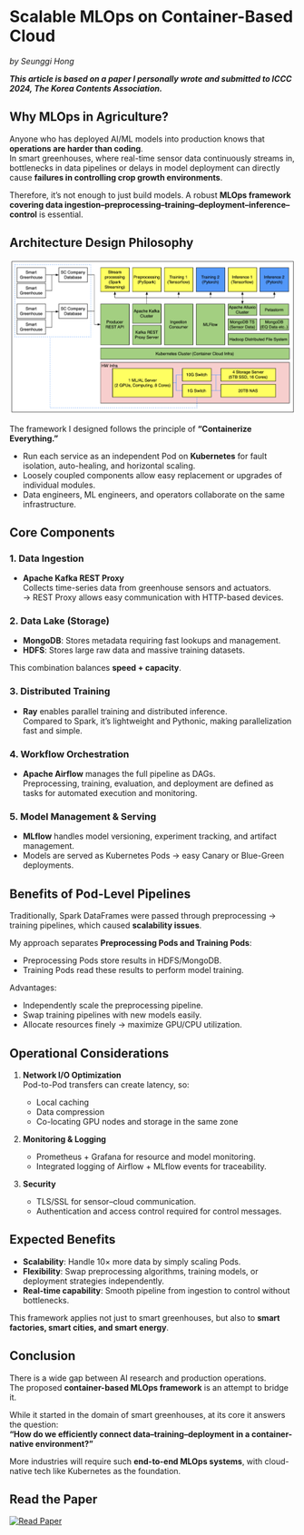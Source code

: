 # Scalable MLOps on Container-Based Cloud

_by Seunggi Hong_

**_This article is based on a paper I personally wrote and submitted to ICCC 2024, The Korea Contents Association._**

## Why MLOps in Agriculture?

Anyone who has deployed AI/ML models into production knows that **operations are harder than coding**.  
In smart greenhouses, where real-time sensor data continuously streams in, bottlenecks in data pipelines or delays in model deployment can directly cause **failures in controlling crop growth environments**.

Therefore, it’s not enough to just build models. A robust **MLOps framework covering data ingestion–preprocessing–training–deployment–inference–control** is essential.

## Architecture Design Philosophy

<p align="center">
  <img src="../../assets/iccc_flow.png" alt="ICCC Flow Diagram" width="600"/>
</p>

The framework I designed follows the principle of **“Containerize Everything.”**

- Run each service as an independent Pod on **Kubernetes** for fault isolation, auto-healing, and horizontal scaling.
- Loosely coupled components allow easy replacement or upgrades of individual modules.
- Data engineers, ML engineers, and operators collaborate on the same infrastructure.

## Core Components

### 1. Data Ingestion

- **Apache Kafka REST Proxy**  
  Collects time-series data from greenhouse sensors and actuators.  
  → REST Proxy allows easy communication with HTTP-based devices.

### 2. Data Lake (Storage)

- **MongoDB**: Stores metadata requiring fast lookups and management.
- **HDFS**: Stores large raw data and massive training datasets.

This combination balances **speed + capacity**.

### 3. Distributed Training

- **Ray** enables parallel training and distributed inference.  
  Compared to Spark, it’s lightweight and Pythonic, making parallelization fast and simple.

### 4. Workflow Orchestration

- **Apache Airflow** manages the full pipeline as DAGs.  
  Preprocessing, training, evaluation, and deployment are defined as tasks for automated execution and monitoring.

### 5. Model Management & Serving

- **MLflow** handles model versioning, experiment tracking, and artifact management.
- Models are served as Kubernetes Pods → easy Canary or Blue-Green deployments.

## Benefits of Pod-Level Pipelines

Traditionally, Spark DataFrames were passed through preprocessing → training pipelines, which caused **scalability issues**.

My approach separates **Preprocessing Pods and Training Pods**:

- Preprocessing Pods store results in HDFS/MongoDB.
- Training Pods read these results to perform model training.

Advantages:

- Independently scale the preprocessing pipeline.
- Swap training pipelines with new models easily.
- Allocate resources finely → maximize GPU/CPU utilization.

## Operational Considerations

1. **Network I/O Optimization**  
   Pod-to-Pod transfers can create latency, so:

   - Local caching
   - Data compression
   - Co-locating GPU nodes and storage in the same zone

2. **Monitoring & Logging**

   - Prometheus + Grafana for resource and model monitoring.
   - Integrated logging of Airflow + MLflow events for traceability.

3. **Security**
   - TLS/SSL for sensor–cloud communication.
   - Authentication and access control required for control messages.

## Expected Benefits

- **Scalability**: Handle 10× more data by simply scaling Pods.
- **Flexibility**: Swap preprocessing algorithms, training models, or deployment strategies independently.
- **Real-time capability**: Smooth pipeline from ingestion to control without bottlenecks.

This framework applies not just to smart greenhouses, but also to **smart factories, smart cities, and smart energy**.

## Conclusion

There is a wide gap between AI research and production operations.  
The proposed **container-based MLOps framework** is an attempt to bridge it.

While it started in the domain of smart greenhouses, at its core it answers the question:  
**“How do we efficiently connect data–training–deployment in a container-native environment?”**

More industries will require such **end-to-end MLOps systems**, with cloud-native tech like Kubernetes as the foundation.

## Read the Paper

[![Read Paper](https://img.shields.io/badge/Scalable%20MLOps%20Paper-Click%20Here-blue?style=for-the-badge&logo=readthedocs)](https://www.dbpia.co.kr/journal/articleDetail?nodeId=NODE12050136)
